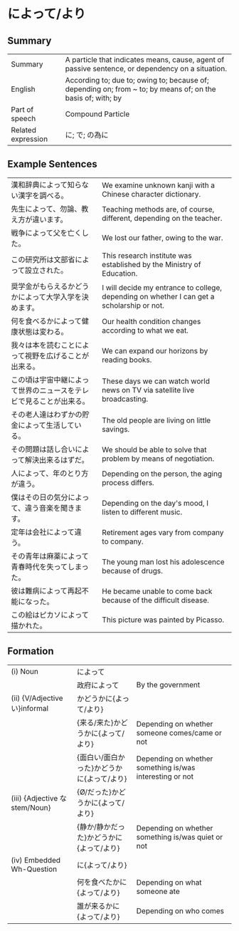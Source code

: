 # によって/より

## Summary

<table><tr>   <td>Summary</td>   <td>A particle that indicates means, cause, agent of passive sentence, or dependency on a situation.</td></tr><tr>   <td>English</td>   <td>According to; due to; owing to; because of; depending on; from ~ to; by means of; on the basis of; with; by</td></tr><tr>   <td>Part of speech</td>   <td>Compound Particle</td></tr><tr>   <td>Related expression</td>   <td>に; で; の為に</td></tr></table>

## Example Sentences

<table><tr>   <td>漢和辞典によって知らない漢字を調べる。</td>   <td>We examine unknown kanji with a Chinese character dictionary.</td></tr><tr>   <td>先生によって、勿論、教え方が違います。</td>   <td>Teaching methods are, of course, different, depending on the teacher.</td></tr><tr>   <td>戦争によって父を亡くした。</td>   <td>We lost our father, owing to the war.</td></tr><tr>   <td>この研究所は文部省によって設立された。</td>   <td>This research institute was established by the Ministry of Education.</td></tr><tr>   <td>奨学金がもらえるかどうかによって大学入学を決めます。</td>   <td>I will decide my entrance to college, depending on whether I can get a scholarship or not.</td></tr><tr>   <td>何を食べるかによって健康状態は変わる。</td>   <td>Our health condition changes according to what we eat.</td></tr><tr>   <td>我々は本を読むことによって視野を広げることが出来る。</td>   <td>We can expand our horizons by reading books.</td></tr><tr>   <td>この頃は宇宙中継によって世界のニュースをテレビで見ることが出来る。</td>   <td>These days we can watch world news on TV via satellite live broadcasting.</td></tr><tr>   <td>その老人達はわずかの貯金によって生活している。</td>   <td>The old people are living on little savings.</td></tr><tr>   <td>その問題は話し合いによって解決出来るはずだ。</td>   <td>We should be able to solve that problem by means of negotiation.</td></tr><tr>   <td>人によって、年のとり方が違う。</td>   <td>Depending on the person, the aging process differs.</td></tr><tr>   <td>僕はその日の気分によって、違う音楽を聞きます。</td>   <td>Depending on the day's mood, I listen to different music.</td></tr><tr>   <td>定年は会社によって違う。</td>   <td>Retirement ages vary from company to company.</td></tr><tr>   <td>その青年は麻薬によって青春時代を失ってしまった。</td>   <td>The young man lost his adolescence because of drugs.</td></tr><tr>   <td>彼は難病によって再起不能になった。</td>   <td>He became unable to come back because of the difficult disease.</td></tr><tr>   <td>この絵はピカソによって描かれた。</td>   <td>This picture was painted by Picasso.</td></tr></table>

## Formation

<table class="table"><tbody><tr class="tr head"><td class="td"><span class="numbers">(i)</span> <span class="bold">Noun</span></td><td class="td"><span class="concept">によって</span></td><td class="td"></td></tr><tr class="tr"><td class="td"></td><td class="td"><span>政府</span><span class="concept">によって</span></td><td class="td"><span>By the government</span></td></tr><tr class="tr head"><td class="td"><span class="numbers">(ii)</span> <span class="bold">{V/Adjective い}informal</span></td><td class="td"><span>かどうか</span><span class="concept">に</span><span>{</span><span class="concept">よって</span><span>/</span><span class="concept">より</span><span>}</span></td><td class="td"></td></tr><tr class="tr"><td class="td"></td><td class="td"><span>{来る/来た}かどうか</span><span class="concept">に</span><span>{</span><span class="concept">よって</span><span>/</span><span class="concept">より</span><span>}</span></td><td class="td"><span>Depending on whether someone comes/came or not</span></td></tr><tr class="tr"><td class="td"></td><td class="td"><span>{面白い/面白かった}かどうか</span><span class="concept">に</span><span>{</span><span class="concept">よって</span><span>/</span><span class="concept">より</span><span>}</span></td><td class="td"><span>Depending on whether something is/was interesting or not</span></td></tr><tr class="tr head"><td class="td"><span class="numbers">(iii)</span> <span class="bold">{Adjective な stem/Noun}</span></td><td class="td"><span>{Ø/だった}かどうか</span><span class="concept">に</span><span>{</span><span class="concept">よって</span><span>/</span><span class="concept">より</span><span>}</span></td><td class="td"></td></tr><tr class="tr"><td class="td"></td><td class="td"><span>{静か/静かだった}かどうか</span><span class="concept">に</span><span>{</span><span class="concept">よって</span><span>/</span><span class="concept">より</span><span>}</span></td><td class="td"><span>Depending on whether something is/was quiet or not</span></td></tr><tr class="tr head"><td class="td"><span class="numbers">(iv)</span> <span class="bold">Embedded Wh-Question</span></td><td class="td"><span class="concept">に</span><span>{</span><span class="concept">よって</span><span>/</span><span class="concept">より</span><span>}</span></td><td class="td"></td></tr><tr class="tr"><td class="td"></td><td class="td"><span>何を食べたか</span><span class="concept">に</span><span>{</span><span class="concept">よって</span><span>/</span><span class="concept">より</span><span>}</span></td><td class="td"><span>Depending on what someone ate</span></td></tr><tr class="tr"><td class="td"></td><td class="td"><span>誰が来るか</span><span class="concept">に</span><span>{</span><span class="concept">よって</span><span>/</span><span class="concept">より</span><span>}</span></td><td class="td"><span>Depending on who comes</span></td></tr></tbody></table>

